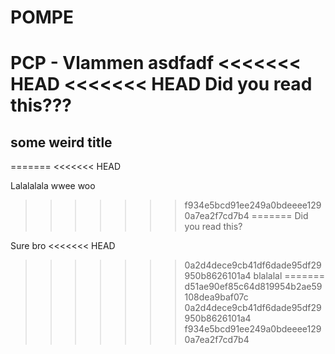 # POMPE

PCP - Vlammen
asdfadf
<<<<<<< HEAD
<<<<<<< HEAD
Did you read this???
=======

## some weird title
=======
<<<<<<< HEAD

Lalalalala wwee woo
>>>>>>> f934e5bcd91ee249a0bdeeee1290a7ea2f7cd7b4
=======
Did you read this?


Sure bro
<<<<<<< HEAD
>>>>>>> 0a2d4dece9cb41df6dade95df29950b8626101a4
blalalal
=======
>>>>>>> d51ae90ef85c64d819954b2ae59108dea9baf07c
>>>>>>> 0a2d4dece9cb41df6dade95df29950b8626101a4
>>>>>>> f934e5bcd91ee249a0bdeeee1290a7ea2f7cd7b4
